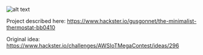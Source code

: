 ![alt text](https://github.com/gusgonnet/minimalistThermostat/blob/master/minimalistThermostat.jpg)

Project described here:
https://www.hackster.io/gusgonnet/the-minimalist-thermostat-bb0410

Original idea:
https://www.hackster.io/challenges/AWSIoTMegaContest/ideas/296
